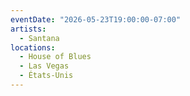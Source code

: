 ```yaml
---
eventDate: "2026-05-23T19:00:00-07:00"
artists:
  - Santana
locations:
  - House of Blues
  - Las Vegas
  - États-Unis
---
```

